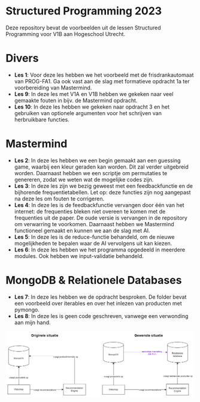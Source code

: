 # Structured Programming 2023

Deze repository bevat de voorbeelden uit de lessen Structured Programming voor V1B aan 
Hogeschool Utrecht.

# Divers

* **Les 1**: Voor deze les hebben we het voorbeeld met de frisdrankautomaat van PROG-FA1. Ga ook vast aan de slag met formatieve opdracht 1a ter voorbereiding van Mastermind.
* **Les 9**: In deze les met V1A en V1B hebben we gekeken naar veel gemaakte fouten in bijv. de Mastermind opdracht.
* **Les 10**: In deze les hebben we gekeken naar opdracht 3 en het gebruiken van optionele argumenten voor het schrijven van herbruikbare functies.

# Mastermind

* **Les 2**: In deze les hebben we een begin gemaakt aan een guessing game, waarbij een kleur geraden kan worden. Dit zal verder uitgebreid worden. Daarnaast hebben we een scriptje om permutaties te genereren, zodat we weten wat de mogelijke codes zijn.
* **Les 3**: In deze les zijn we bezig geweest met een feedbackfunctie en de bijhorende frequentietabellen. Let op: deze functies zijn nog aangepast na deze les om fouten te corrigeren.
* **Les 4**: In deze les is de feedbackfunctie vervangen door één van het internet: de frequenties bleken niet overeen te komen met de frequenties uit de paper. De oude versie is vervangen in de repository om verwarring te voorkomen. Daarnaast hebben we Mastermind functioneel gemaakt en kunnen we aan de slag met AI.
* **Les 5**: In deze les is de reduce-functie behandeld, om de nieuwe mogelijkheden te bepalen waar de AI vervolgens uit kan kiezen.
* **Les 6**: In deze les hebben we het programma opgedeeld in meerdere modules. Ook hebben we input-validatie behandeld.

# MongoDB & Relationele Databases
* **Les 7**: In deze les hebben we de opdracht besproken. De folder bevat een voorbeeld over iterables en over het inlezen van producten met pymongo.
* **Les 8**: In deze les is geen code geschreven, vanwege een verwonding aan mijn hand.

![Diagram voor de werking v.d. webshop](./Les7/SPGP-diagram.drawio.png)